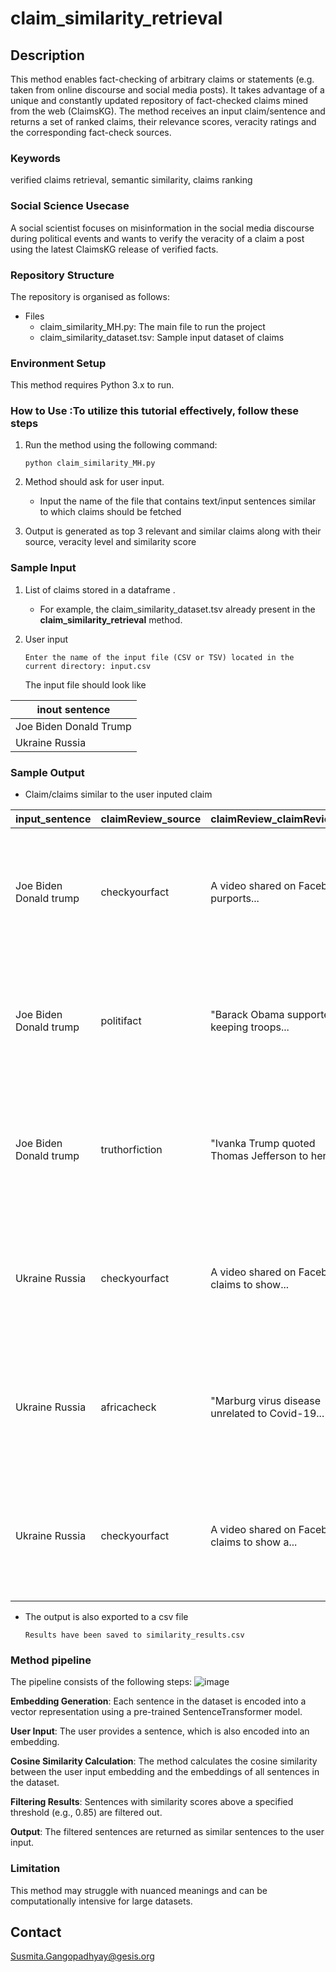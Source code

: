 # claim_similarity_retrieval

## Description
This method enables fact-checking of arbitrary claims or statements (e.g. taken from online discourse and social media posts). It takes advantage of a unique and constantly updated repository of fact-checked claims mined from the web (ClaimsKG). The method receives an input claim/sentence and returns a set of ranked claims, their relevance scores, veracity ratings and the corresponding fact-check sources.   

### Keywords
verified claims retrieval, semantic similarity, claims ranking

### Social Science Usecase

A social scientist focuses on misinformation in the social media discourse during political events and wants to verify the veracity of a claim a post using the latest ClaimsKG release of verified facts. 

### Repository Structure
The repository is organised as follows: 

* Files
  - claim_similarity_MH.py: The main file to run the project
  - claim_similarity_dataset.tsv: Sample input dataset of claims


 

### Environment Setup
This method requires Python 3.x to run.

  

### How to Use :To utilize this tutorial effectively, follow these steps
1. Run the method using the following command: 
   
   `python claim_similarity_MH.py`
   
2. Method should ask for user input.
     - Input the name of the file that contains text/input sentences similar to which claims should be fetched

   
3. Output is generated as top 3 relevant and similar claims along with their source, veracity level and similarity score

   
### Sample Input 
1. List of claims stored in a dataframe .
    - For example, the claim_similarity_dataset.tsv already present in the **claim_similarity_retrieval** method. 

   
3. User input
   
    `Enter the name of the input file (CSV or TSV) located in the current directory: input.csv`

   The input file should look like

inout sentence  | 
------------- | 
Joe Biden Donald Trump  | 
Ukraine Russia  |  


### Sample Output
* Claim/claims similar to the user inputed claim

input_sentence | claimReview_source | claimReview_claimReviewed| normalised_rating | similarity| message                                                                                              
---------------|-------------------|---------------------------|------------------|---------------------|--------------------  
Joe Biden Donald trump   | checkyourfact     | A video shared on Facebook purports...                           | false            | 0.3887              | No claims are found to be very similar (above 0.7), however, the top 3 are displayed.               
Joe Biden Donald trump   | politifact        | "Barack Obama supported keeping troops...                        | mixture          | 0.3292              | No claims are found to be very similar (above 0.7), however, the top 3 are displayed.               
Joe Biden Donald trump   | truthorfiction    | "Ivanka Trump quoted Thomas Jefferson to her...                  | other            | 0.2931              | No claims are found to be very similar (above 0.7), however, the top 3 are displayed.               
Ukraine Russia          | checkyourfact     | A video shared on Facebook claims to show...                     | false            | 0.5271              | No claims are found to be very similar (above 0.7), however, the top 3 are displayed.               
Ukraine Russia          | africacheck       | "Marburg virus disease unrelated to Covid-19...                 | false            | 0.2993              | No claims are found to be very similar (above 0.7), however, the top 3 are displayed.               
Ukraine Russia          | checkyourfact     | A video shared on Facebook claims to show a...                  | false            | 0.2972              | No claims are found to be very similar (above 0.7), however, the top 3 are displayed.               



  
* The output is also exported to a csv file
  
  `Results have been saved to similarity_results.csv`




### Method pipeline

The pipeline consists of the following steps:
![image](https://github.com/user-attachments/assets/b7040304-6db7-4099-83ce-2d498a469f45)





**Embedding Generation**: Each sentence in the dataset is encoded into a vector representation using a pre-trained SentenceTransformer model.

**User Input**: The user provides a sentence, which is also encoded into an embedding.

**Cosine Similarity Calculation**: The method calculates the cosine similarity between the user input embedding and the embeddings of all sentences in the dataset.

**Filtering Results**: Sentences with similarity scores above a specified threshold (e.g., 0.85) are filtered out.

**Output**: The filtered sentences are returned as similar sentences to the user input.



### Limitation

This method may struggle with nuanced meanings and can be computationally intensive for large datasets.



## Contact
Susmita.Gangopadhyay@gesis.org



